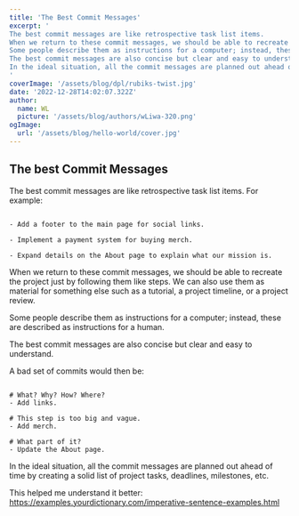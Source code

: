 ```yaml
---
title: 'The Best Commit Messages'
excerpt: '
The best commit messages are like retrospective task list items.
When we return to these commit messages, we should be able to recreate the project just by following them like steps. We can also use them as material for something else such as a tutorial, a project timeline, or a project review.
Some people describe them as instructions for a computer; instead, these are described as instructions for a human.
The best commit messages are also concise but clear and easy to understand.
In the ideal situation, all the commit messages are planned out ahead of time by creating a solid list of project tasks, deadlines, milestones, etc.
'
coverImage: '/assets/blog/dpl/rubiks-twist.jpg'
date: '2022-12-28T14:02:07.322Z'
author:
  name: WL
  picture: '/assets/blog/authors/wLiwa-320.png'
ogImage:
  url: '/assets/blog/hello-world/cover.jpg'
---
```


## The best Commit Messages

The best commit messages are like retrospective task list items. For example:

```

- Add a footer to the main page for social links.
    
- Implement a payment system for buying merch.
    
- Expand details on the About page to explain what our mission is.

```

When we return to these commit messages, we should be able to recreate the project just by following them like steps. We can also use them as material for something else such as a tutorial, a project timeline, or a project review.

Some people describe them as instructions for a computer; instead, these are described as instructions for a human.

The best commit messages are also concise but clear and easy to understand.

A bad set of commits would then be:

```

# What? Why? How? Where?
- Add links. 

# This step is too big and vague.
- Add merch. 

# What part of it?
- Update the About page. 

```

In the ideal situation, all the commit messages are planned out ahead of time by creating a solid list of project tasks, deadlines, milestones, etc.

This helped me understand it better: <https://examples.yourdictionary.com/imperative-sentence-examples.html>
